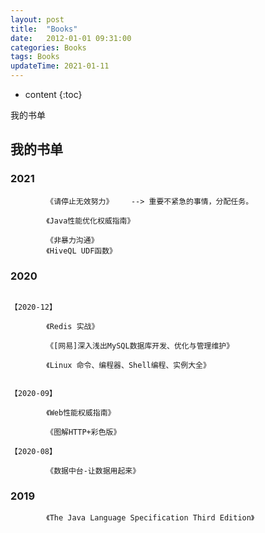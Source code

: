 ```yaml
---
layout: post
title:  "Books"
date:   2012-01-01 09:31:00
categories: Books 
tags: Books
updateTime: 2021-01-11
---
```


* content
{:toc}

我的书单

## 我的书单

### 2021

```
		《请停止无效努力》    --> 重要不紧急的事情，分配任务。

		《Java性能优化权威指南》
		
		《非暴力沟通》
		《HiveQL UDF函数》

```

### 2020 

```

【2020-12】 	

		《Redis 实战》

		《[网易]深入浅出MySQL数据库开发、优化与管理维护》

		《Linux 命令、编程器、Shell编程、实例大全》


【2020-09】

		《Web性能权威指南》

		《图解HTTP+彩色版》

【2020-08】

		《数据中台-让数据用起来》
```


### 2019

```
		《The Java Language Specification Third Edition》

```